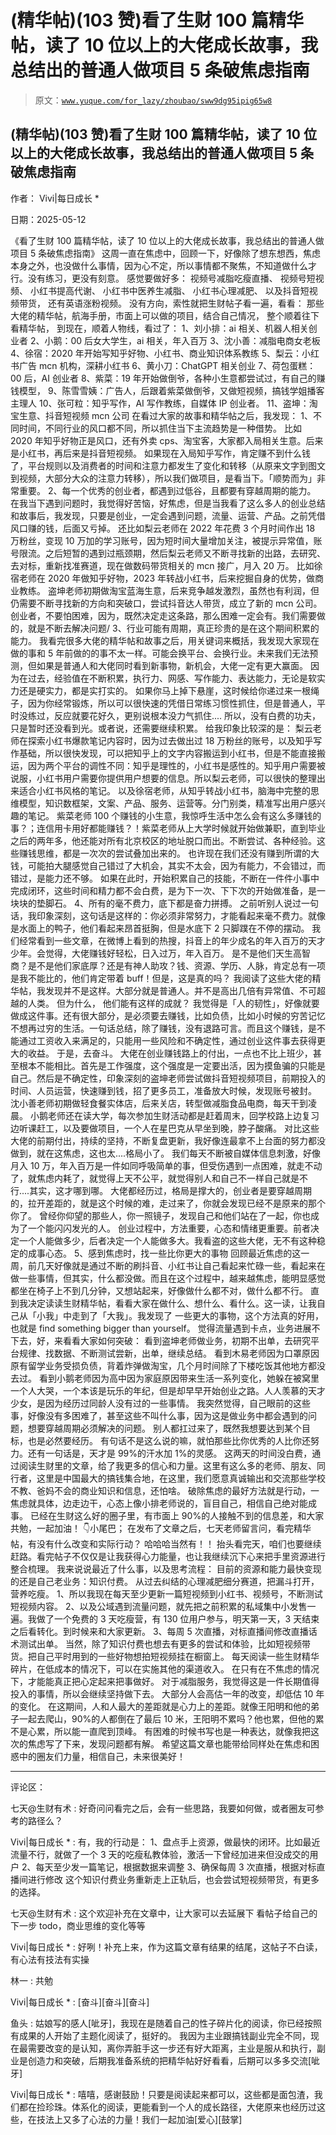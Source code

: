 # (精华帖)(103 赞)看了生财 100 篇精华帖，读了 10 位以上的大佬成长故事，我总结出的普通人做项目 5 条破焦虑指南

> 原文：[`www.yuque.com/for_lazy/zhoubao/sww9dg95ipig65w8`](https://www.yuque.com/for_lazy/zhoubao/sww9dg95ipig65w8)

## (精华帖)(103 赞)看了生财 100 篇精华帖，读了 10 位以上的大佬成长故事，我总结出的普通人做项目 5 条破焦虑指南

作者： Vivi|每日成长 *

日期：2025-05-12

《看了生财 100 篇精华帖，读了 10 位以上的大佬成长故事，我总结出的普通人做项目 5 条破焦虑指南》
这周一直在焦虑中，回顾一下，好像除了想东想西，焦虑本身之外，也没做什么事情，因为心不定，所以事情都不聚焦，不知道做什么才行。没有练习，更没有刻意。
感觉要做好多： 视频号减脂吃瘦直播、 视频号短视频、 小红书提高代谢、 小红书中医养生减脂、 小红书心理减肥、 以及抖音短视频带货， 还有英语涨粉视频。
没有方向，索性就把生财帖子看一遍，看看： 那些大佬的精华帖，航海手册，市面上可以做的项目，结合自己情况， 整个顺着往下看精华帖，
到现在，顺着人物线，看过了： 1、刘小排：ai 相关、机器人相关创业者 2、小鹅：00 后女大学生，ai 相关，年入百万 3、沈小善：减脂电商女老板
4、徐宿：2020 年开始写知乎好物、小红书、商业知识体系教练 5、梨云：小红书广告 mcn 机构，深耕小红书 6、黄小刀：ChatGPT 相关创业
7、荷包蛋糕：00 后，AI 创业者 8、紫菜：19 年开始做倒爷，各种小生意都尝试过，有自己的赚钱模型，
9、陈雪雪姨：广告人，后跟着紫菜做倒爷，又做短视频，搞钱学姐播客主理人 10、张可粒：知乎写作，AI 写作教练，自媒体 IP 创业者。
11、盗坤：淘宝生意、抖音短视频 mcn 公司 在看过大家的故事和精华帖之后，我发现： 1、不同时间，不同行业的风口都不同，所以抓住当下主流趋势是一种借势。
比如 2020 年知乎好物正是风口，还有外卖 cps、淘宝客，大家都入局相关生意。后来是小红书，再后来是抖音短视频。
如果现在入局知乎写作，肯定赚不到什么钱了，平台规则以及消费者的时间和注意力都发生了变化和转移（从原来文字到图文到视频，大部分大众的注意力转移），所以我们做项目，是看当下。「顺势而为」非常重要。
2、每一个优秀的创业者，都遇到过低谷，且都要有穿越周期的能力。
在我当下遇到问题时，我觉得好苦恼，好焦虑，但是当我看了这么多人的创业总结和故事后，我发现，只要是创业，一定会遇到问题，流量、运营、产品。之前凭借风口赚的钱，后面又亏掉。
还比如梨云老师在 2022 年花费 3 个月时间作出 18 万粉丝，变现 10 万加的学习账号，因为短时间大量增加关注，被提示异常值，账号限流。之后短暂的遇到过瓶颈期，然后梨云老师又不断寻找新的出路，去研究、去对标，重新找准赛道，现在做数码带货相关的 mcn 接广，月入 20 万。
比如徐宿老师在 2020 年做知乎好物，2023 年转战小红书，后来挖掘自身的优势，做商业教练。
盗坤老师初期做淘宝蓝海生意，后来竞争越发激烈，虽然也有利润，但仍需要不断寻找新的方向和突破口，尝试抖音达人带货，成立了新的 mcn 公司。
创业者，不要怕困难，因为，既然决定走这条路，那么困难一定会有。我们需要做的，就是不断去解决问题/ 3、行业可能有周期，真正珍贵的是在这个期间积累的能力。
我看完很多大佬的精华帖和故事之后，用关键词来概括，我发现大家现在做的事和 5 年前做的的事不太一样。可能会换平台、会换行业。未来我们无法预测，但如果是普通人和大佬同时看到新事物，新机会，大佬一定有更大赢面。
因为在过去，经验值在不断积累，执行力、网感、写作能力、表达能力，无论是软实力还是硬实力，都是实打实的。
如果你马上掉下悬崖，这时候给你递过来一根绳子，因为你经常锻炼，所以可以很快速的凭借日常练习惯性抓住，但是普通人，平时没练过，反应就要花好久，更别说根本没力气抓住....
所以，没有白费的功夫，只是暂时还没看到光。或者说，还需要继续积累。 给我印象比较深的是：
梨云老师在探索小红书爆款笔记内容时，因为过去做出过 18 万粉丝的账号，以及知乎写作基础，所以很快发现，可以把知乎上的文字内容搬运到小红书，但是不能直接搬运，因为两个平台的调性不同：知乎是理性的，小红书是感性的。知乎用户需要被说服，小红书用户需要你提供用户想要的信息。所以梨云老师，可以很快的整理出来适合小红书风格的笔记。
以及徐宿老师，从知乎转战小红书，脑海中完整的思维模型，知识数框架，文案、产品、服务、运营等。分门别类，精准写出用户感兴趣的笔记。
紫菜老师 100 个赚钱的小生意，我惊呼生活中怎么会有这么多赚钱的事？；连信用卡用好都能赚钱？！紫菜老师从上大学时候就开始做兼职，直到毕业之后的两年多，他还能对所有北京校区的地址脱口而出。不断尝试、各种经验。这些赚钱思维，都是一次次的尝试叠加出来的。
也许现在我们还没有赚到所谓的大钱，可能拍大腿感觉自己错过了大机会，其实不太会，因为有能力，不会错过，而错过，是能力还不够。
如果在此时，开始积累自己的技能，不断在一件件小事中完成闭环，这些时间和精力都不会白费，是为下一次、下下次的开始做准备，是一块块的垫脚石。
4、所有的毫不费力，底下都是奋力拼搏。
之前听别人说过一句话，我印象深刻，这句话是这样的：你必须非常努力，才能看起来毫不费力。就像是水面上的鸭子，他们看起来昂首挺胸，但是水底下 2 只脚蹼在不停的摆动。
我们经常看到一些文章，在微博上看到的热搜，抖音上的年少成名的年入百万的天才少年。会觉得，大佬赚钱好轻松，日入过万，年入百万。
是不是他们天生高智商？是不是他们家底厚？还是有神人助攻？钱、资源、学历、人脉，肯定总有一项是我不能比的，他们肯定带着 buff！但是，这是真的吗？
我阅读了这些大佬的精华帖，我发现并不是这样。大部分就是普通人。并不是高出几倍有异常值、不可超越的人类。 但为什么， 他们能有这样的成就？
我觉得是「人的韧性」，好像就要做成这件事。还有很大部分，是必须要去赚钱，比如负债，比如小时候的穷苦记忆不想再过穷的生活。一句话总结，除了赚钱，没有退路可言。而且这个赚钱，是不能通过工资收入来满足的，只能用一些风险和不确定性，通过创业这件事去获得更大的收益。
于是，去奋斗。
大佬在创业赚钱路上的付出，一点也不比上班少，甚至根本不能相比。首先是工作强度，这个强度是一定要出活，因为摸鱼骗的只能是自己。然后是不确定性，印象深刻的盗坤老师尝试做抖音短视频项目，前期投入的时间、人员运营，快速赚到钱，招了更多员工，准备放大时候，发现账号被封。
沈小善老师初期做轻食餐实体店，后来关店，转型做减脂食品电商，每天干到凌晨。
小鹅老师还在读大学，每次参加生财活动都是赶着周末，回学校路上边复习边听课赶工，以及要做项目，一个人在星巴克从早坐到晚，脖子酸痛。
对比这些大佬的前期付出，持续的坚持，不断复盘更新，我好像连最拿不上台面的努力都没做到，就在这焦虑，这也太....格局小了。
我们每天不断被自媒体信息刺激，好像月入 10 万，年入百万是一件如同呼吸简单的事，但受伤遇到一点困难，就走不动了，就焦虑内耗了，就觉得上天不公平，就觉得别人和自己不一样自己就是不行....其实，这才哪到哪。
大佬都经历过，格局是撑大的，创业者是要穿越周期的，拉开差距的，就是这个时候的难，走过来了，你就会发现已经不是原来的那个你了。
曾经你仰望的那些人，你一照镜子，发现自己和他们站在了一起，你也成为了一个能闪闪发光的人。
创业过程中，方法重要，心态和情绪更重要。前者决定一个人能做多少，后者决定一个人能做多大。我看盗的这些大佬，无不有这种稳定的成事心态。
5、感到焦虑时，找一些比你更大的事物
回顾最近焦虑的这一周，前几天好像就是通过不断的刷抖音、小红书让自己看起来忙碌一些，看起来在做一些事情，但其实，什么都没做。而且在这个过程中，越来越焦虑，能明显感觉都坐在椅子上不到几分钟，又想站起来，好像做什么都不对，做什么都不行。
直到我决定读读生财精华帖，看看大家在做什么、想什么、看什么。这一读，让我自己从「小我」中走到了「大我」。我发现了
一些更大的事物，这个方法真的好用，也就是 find something bigger than yourself。
觉得流量遇到卡点，业务进展不下去，好，来看看大家如何突破： 看到盗坤老师做业务，初期不出单，去研究平台规律、找数据、不断测试尝新，出单，继续总结。
看到木易老师因为口罩原因原有留学业务受损负债，背着炸弹做淘宝，几个月时间除了下楼吃饭其他地方都没去过。
看到小鹅老师因为高中因为家庭原因带来生活一系列变化，她躲在被窝里一个人大哭，一个本该是玩乐的年纪，但是却早早开始创业之路。人人羡慕的天才少女，是因为经历过同龄人没有过的一些事情。
我突然觉得，自己眼前的这些事，好像没有多困难了，甚至这些不叫什么事，因为这是做业务中都会遇到的问题，想要穿越周期必须解决的问题。
别人都扛过来了，既然我想要达到某个目标，也是必然要经历。
有句话不是这么说的嘛，就怕那些比你优秀的人比你还努力。还有一句话是，天才是 99%的汗水加 1%的灵感。
这两天的时间没白费，通过阅读生财里的文章，给了我更多的信心和力量。这里有这么多的老师、朋友、同行者，这里是中国最大的搞钱集合地，在这里，我们愿意真诚输出和交流那些学校不教、爸妈不会的商业知识和信息，还怕啥。
破除焦虑的最好方法就是行动，一焦虑就具体，边走边干，心态上像小排老师说的，盲目自己，相信自己绝对能成事。
已经在生财这么好的圈子里，有市面上 90%的人接触不到的信息差，和大家共勉，一起加油！ 👇小尾巴；
在发布了文章之后，七天老师留言问，看完精华帖，有没有什么改变和实际行动？ 哈哈哈当然有！！
抬头看完天，咱们也要继续赶路。看完帖子不仅仅是让我获得心力能量，也让我继续沉下心来把手里资源进行整合梳理。 我来说说最近了什么事，以及思考流程：
目前的资源和能力最快变现的还是自己老业务：知识付费。 从过去纠结的心理减肥细分赛道，把漏斗打开，营养吃瘦。
1、所以我现在每天至少更新一篇短视频到小红书、视频号，不断测试短视频内容。
2、以及公域遇到流量问题，就先把之前积累的私域集中小发售一遍。我做了一个免费的 3 天吃瘦营，有 130 位用户参与，明天第一天，3 天结束之后看转化。到时候来和大家更新。
3、每周 5 次直播，对标直播间修改直播话术测试出单。
当然，除了知识付费也想去有更多的尝试和体验，比如短视频带货。把自己平时用到的一些好物想拍短视频挂在橱窗上。
每天阅读一些生财精华碎片，在低成本的情况下，可以在实施其他的渠道收入。 在只有在不焦虑的情况下，才能能真正把心定起来把事做好。
对于减脂服务，我觉得这是一件长期值得投入的事情，所以会继续坚持做下去。 大部分人会高估一年的改变，却低估 10 年的变化。
在这期间，人和人最大的差距就是心力上的差距。就像王阳明和他的弟子一起去爬山，90%的人都倒在了最后 10 米，王阳明不累吗？他也累，但他的累不是心累，所以能一直爬到顶峰。
有困难的时候书写也是一种表达，就像我把这次的焦虑写了下来，发现问题都有解。 希望这篇文章也能带给同样处在焦虑和困惑中的圈友们力量，相信自己，未来很美好！

* * *

评论区：

七天@生财有术 : 好奇问问看完之后，会有一些思路，我要如何做，或者圈友可参考的路径么？

Vivi|每日成长 * : 有，我的行动是： 1、盘点手上资源，做最快的闭环。比如最近流量不行，就做了一个 3 天的吃瘦私教体验，激活一下曾经加进来但没成交的用户
2、每天至少发一篇笔记，根据数据来调整 3、确保每周 3 次直播，根据对标直播间进行修改 这个知识付费业务重新走上正轨后，也会尝试短视频带货，有更多的选择。

七天@生财有术 : 这个欢迎补充在文章中，让大家可以去延展下 看帖子给自己的下一步 todo，商业思维的变化等等

Vivi|每日成长 * : 好咧！补充上来，作为这篇文章有结果的结尾，这帖子不白读，有心法有技法有实操

林一 : 共勉

Vivi|每日成长 * : [奋斗][奋斗][奋斗]

鱼头 : 姑娘写的感人[呲牙]，我现在是随着自己的性子碎片化的阅读，你已经按照有成果的人开始了主题化阅读了，挺好的。
我因为主业跟搞钱副业完全不同，现在最需要改变的是认知，离你弄脏手这一步还有好大距离，主业是服从和执行，副业是创造力和突破，后期我准备系统的把精华帖好好看看，后期可以多多交流[呲牙]

Vivi|每日成长 * : 嘻嘻，感谢鼓励！只要是阅读起来都可以，这些都是面包渣，我们都在捡珍珠。体系化的阅读，更能看到一个人的成长路径，大佬原来也经历过这些，在技法上又多了心法的力量！我们一起加油[爱心][鼓掌]
